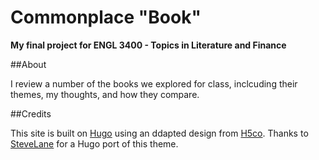 # Commonplace "Book"

**My final project for ENGL 3400 - Topics in Literature and Finance**

##About

I review a number of the books we explored for class, inclcuding their themes, my thoughts, and how they compare.

##Credits

This site is built on [Hugo](https://gohugo.io/) using an ddapted design from [H5co](http://freehtml5.co/). Thanks to [SteveLane](https://github.com/SteveLane/) for a Hugo port of this theme.
